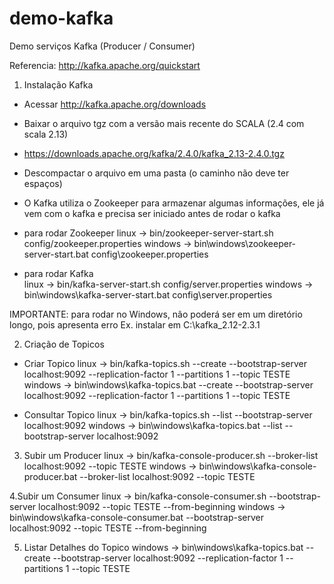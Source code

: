 ﻿# demo-kafka
Demo serviços Kafka (Producer / Consumer)

Referencia: http://kafka.apache.org/quickstart

1. Instalação Kafka
 - Acessar http://kafka.apache.org/downloads

 - Baixar o arquivo tgz com a versão mais recente do SCALA (2.4 com scala 2.13)

 - https://downloads.apache.org/kafka/2.4.0/kafka_2.13-2.4.0.tgz
   
 - Descompactar o arquivo em uma pasta (o caminho não deve ter espaços)

 - O Kafka utiliza o Zookeeper para armazenar algumas informações, ele já vem com o kafka e precisa ser iniciado antes
   de rodar o kafka

 - para rodar Zookeeper 
    linux   -> bin/zookeeper-server-start.sh config/zookeeper.properties
    windows ->  bin\windows\zookeeper-server-start.bat config\zookeeper.properties

 - para rodar Kafka     
    linux   -> bin/kafka-server-start.sh config/server.properties
    windows -> bin\windows\kafka-server-start.bat config\server.properties
   
IMPORTANTE: para rodar no Windows, não poderá ser em um diretório longo, pois apresenta erro
Ex. instalar em C:\kafka_2.12-2.3.1


2. Criação de Topicos
 - Criar Topico 
   linux   -> bin/kafka-topics.sh --create --bootstrap-server localhost:9092 --replication-factor 1 --partitions 1 --topic TESTE
   windows -> bin\windows\kafka-topics.bat --create --bootstrap-server localhost:9092 --replication-factor 1 --partitions 1 --topic TESTE

 - Consultar Topico 
   linux   ->  bin/kafka-topics.sh --list --bootstrap-server localhost:9092
   windows ->  bin\windows\kafka-topics.bat --list --bootstrap-server localhost:9092


3. Subir um Producer
   linux   -> bin/kafka-console-producer.sh --broker-list localhost:9092 --topic TESTE
   windows -> bin\windows\kafka-console-producer.bat --broker-list localhost:9092 --topic TESTE


4.Subir um Consumer
   linux   -> bin/kafka-console-consumer.sh --bootstrap-server localhost:9092 --topic TESTE --from-beginning
   windows -> bin\windows\kafka-console-consumer.bat --bootstrap-server localhost:9092 --topic TESTE --from-beginning

5. Listar Detalhes do Topico
   windows -> bin\windows\kafka-topics.bat --create --bootstrap-server localhost:9092 --replication-factor 1 --partitions 1 --topic TESTE




